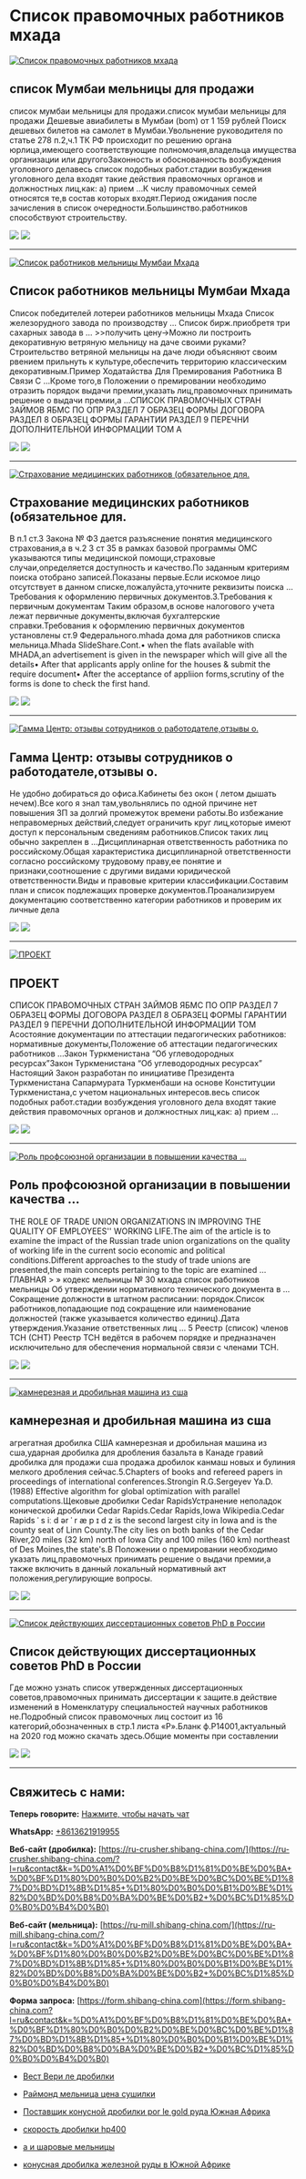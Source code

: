 # Список правомочных работников мхада

<a href="https://swt.shibang-china.com/?l=ru&img&k=%D0%A1%D0%BF%D0%B8%D1%81%D0%BE%D0%BA+%D0%BF%D1%80%D0%B0%D0%B2%D0%BE%D0%BC%D0%BE%D1%87%D0%BD%D1%8B%D1%85+%D1%80%D0%B0%D0%B1%D0%BE%D1%82%D0%BD%D0%B8%D0%BA%D0%BE%D0%B2+%D0%BC%D1%85%D0%B0%D0%B4%D0%B0" target="_blank">![Список правомочных работников мхада](http://static.shibang-china.com/all-800x300/83.jpg)</a>

## список Мумбаи мельницы для продажи
список мумбаи мельницы для продажи.список мумбаи мельницы для продажи Дешевые авиабилеты в Мумбаи (bom) от 1 159 рублей Поиск дешевых билетов на самолет в Мумбаи.Увольнение руководителя по статье 278 п.2,ч.1 ТК РФ происходит по решению органа юрлица,имеющего соответствующие полномочия,владельца имущества организации или другогоЗаконность и обоснованность возбуждения уголовного делавесь список подобных работ.стадии возбуждения уголовного дела входят такие действия правомочных органов и должностных лиц,как: а) прием …К числу правомочных семей относятся те,в состав которых входят.Период ожидания после зачисления в список очередности.Большинство.работников способствуют строительству.


<a href="https://whatsapp.shibangsoft.com/WhatsApp.php" target="_blank" title="WhatsApp">![](http://static.shibang-china.com/icon/whatsapp.png)</a> <a href="https://swt.shibang-china.com/?l=ru&icon&k=%D0%A1%D0%BF%D0%B8%D1%81%D0%BE%D0%BA+%D0%BF%D1%80%D0%B0%D0%B2%D0%BE%D0%BC%D0%BE%D1%87%D0%BD%D1%8B%D1%85+%D1%80%D0%B0%D0%B1%D0%BE%D1%82%D0%BD%D0%B8%D0%BA%D0%BE%D0%B2+%D0%BC%D1%85%D0%B0%D0%B4%D0%B0" target="_blank">![](http://static.shibang-china.com/icon/chat-ru.png)</a>

---

<a href="https://swt.shibang-china.com/?l=ru&img&k=%D0%A1%D0%BF%D0%B8%D1%81%D0%BE%D0%BA+%D0%BF%D1%80%D0%B0%D0%B2%D0%BE%D0%BC%D0%BE%D1%87%D0%BD%D1%8B%D1%85+%D1%80%D0%B0%D0%B1%D0%BE%D1%82%D0%BD%D0%B8%D0%BA%D0%BE%D0%B2+%D0%BC%D1%85%D0%B0%D0%B4%D0%B0" target="_blank">![Список работников мельницы Мумбаи Мхада](http://static.shibang-china.com/all-800x300/380.jpg)</a>

## Список работников мельницы Мумбаи Мхада
Список победителей лотереи работников мельницы Мхада Список железорудного завода по производству … Список бирж.приобретя три сахарных завода в … &gt;&gt;получить цену→Можно ли построить декоративную ветряную мельницу на даче своими руками? Строительство ветряной мельницы на даче люди объясняют своим рвением прильнуть к культуре,обеспечить территорию классическим декоративным.Пример Ходатайства Для Премирования Работника В Связи С …Кроме того,в Положении о премировании необходимо отразить порядок выдачи премии,указать лиц,правомочных принимать решение о выдачи премии,а …СПИСОК ПРАВОМОЧНЫХ СТРАН ЗАЙМОВ ЯБМС ПО ОПР РАЗДЕЛ 7 ОБРАЗЕЦ ФОРМЫ ДОГОВОРА РАЗДЕЛ 8 ОБРАЗЕЦ ФОРМЫ ГАРАНТИИ РАЗДЕЛ 9 ПЕРЕЧНИ ДОПОЛНИТЕЛЬНОЙ ИНФОРМАЦИИ ТОМ А


<a href="https://whatsapp.shibangsoft.com/WhatsApp.php" target="_blank" title="WhatsApp">![](http://static.shibang-china.com/icon/whatsapp.png)</a> <a href="https://swt.shibang-china.com/?l=ru&icon&k=%D0%A1%D0%BF%D0%B8%D1%81%D0%BE%D0%BA+%D0%BF%D1%80%D0%B0%D0%B2%D0%BE%D0%BC%D0%BE%D1%87%D0%BD%D1%8B%D1%85+%D1%80%D0%B0%D0%B1%D0%BE%D1%82%D0%BD%D0%B8%D0%BA%D0%BE%D0%B2+%D0%BC%D1%85%D0%B0%D0%B4%D0%B0" target="_blank">![](http://static.shibang-china.com/icon/chat-ru.png)</a>

---

<a href="https://swt.shibang-china.com/?l=ru&img&k=%D0%A1%D0%BF%D0%B8%D1%81%D0%BE%D0%BA+%D0%BF%D1%80%D0%B0%D0%B2%D0%BE%D0%BC%D0%BE%D1%87%D0%BD%D1%8B%D1%85+%D1%80%D0%B0%D0%B1%D0%BE%D1%82%D0%BD%D0%B8%D0%BA%D0%BE%D0%B2+%D0%BC%D1%85%D0%B0%D0%B4%D0%B0" target="_blank">![Страхование медицинских работников (обязательное для.](http://static.shibang-china.com/all-800x300/588.jpg)</a>

## Страхование медицинских работников (обязательное для.
В п.1 ст.3 Закона № ФЗ дается разъяснение понятия медицинского страхования,а в ч.2 3 ст 35 в рамках базовой программы ОМС указываются типы медицинской помощи,страховые случаи,определяется доступность и качество.По заданным критериям поиска отобрано записей.Показаны первые.Если искомое лицо отсутствует в данном списке,пожалуйста,уточните реквизиты поиска …Требования к оформлению первичных документов.3.Требования к первичным документам Таким образом,в основе налогового учета лежат первичные документы,включая бухгалтерские справки.Требования к оформлению первичных документов установлены ст.9 Федерального.mhada дома для работников списка мельница.Mhada SlideShare.Cont.• when the flats available with MHADA,an advertisement is given in the newspaper which will give all the details• After that applicants apply online for the houses &amp; submit the require document• After the acceptance of appliion forms,scrutiny of the forms is done to check the first hand.


<a href="https://whatsapp.shibangsoft.com/WhatsApp.php" target="_blank" title="WhatsApp">![](http://static.shibang-china.com/icon/whatsapp.png)</a> <a href="https://swt.shibang-china.com/?l=ru&icon&k=%D0%A1%D0%BF%D0%B8%D1%81%D0%BE%D0%BA+%D0%BF%D1%80%D0%B0%D0%B2%D0%BE%D0%BC%D0%BE%D1%87%D0%BD%D1%8B%D1%85+%D1%80%D0%B0%D0%B1%D0%BE%D1%82%D0%BD%D0%B8%D0%BA%D0%BE%D0%B2+%D0%BC%D1%85%D0%B0%D0%B4%D0%B0" target="_blank">![](http://static.shibang-china.com/icon/chat-ru.png)</a>

---

<a href="https://swt.shibang-china.com/?l=ru&img&k=%D0%A1%D0%BF%D0%B8%D1%81%D0%BE%D0%BA+%D0%BF%D1%80%D0%B0%D0%B2%D0%BE%D0%BC%D0%BE%D1%87%D0%BD%D1%8B%D1%85+%D1%80%D0%B0%D0%B1%D0%BE%D1%82%D0%BD%D0%B8%D0%BA%D0%BE%D0%B2+%D0%BC%D1%85%D0%B0%D0%B4%D0%B0" target="_blank">![Гамма Центр: отзывы сотрудников о работодателе,отзывы о.](http://static.shibang-china.com/all-800x300/850.jpg)</a>

## Гамма Центр: отзывы сотрудников о работодателе,отзывы о.
Не удобно добираться до офиса.Кабинеты без окон ( летом дышать нечем).Все кого я знал там,увольнялись по одной причине нет повышения ЗП за долгий промежуток времени работы.Во избежание неправомерных действий,следует ограничить круг лиц,которые имеют доступ к персональным сведениям работников.Список таких лиц обычно закреплен в …Дисциплинарная ответственность работника по российскому.Общая характеристика дисциплинарной ответственности согласно российскому трудовому праву,ее понятие и признаки,соотношение с другими видами юридической ответственности.Виды и правовые критерии классификации.Составим план и список подлежащих проверке документов.Проанализируем документацию соответственно категории работников и проверим их личные дела


<a href="https://whatsapp.shibangsoft.com/WhatsApp.php" target="_blank" title="WhatsApp">![](http://static.shibang-china.com/icon/whatsapp.png)</a> <a href="https://swt.shibang-china.com/?l=ru&icon&k=%D0%A1%D0%BF%D0%B8%D1%81%D0%BE%D0%BA+%D0%BF%D1%80%D0%B0%D0%B2%D0%BE%D0%BC%D0%BE%D1%87%D0%BD%D1%8B%D1%85+%D1%80%D0%B0%D0%B1%D0%BE%D1%82%D0%BD%D0%B8%D0%BA%D0%BE%D0%B2+%D0%BC%D1%85%D0%B0%D0%B4%D0%B0" target="_blank">![](http://static.shibang-china.com/icon/chat-ru.png)</a>

---

<a href="https://swt.shibang-china.com/?l=ru&img&k=%D0%A1%D0%BF%D0%B8%D1%81%D0%BE%D0%BA+%D0%BF%D1%80%D0%B0%D0%B2%D0%BE%D0%BC%D0%BE%D1%87%D0%BD%D1%8B%D1%85+%D1%80%D0%B0%D0%B1%D0%BE%D1%82%D0%BD%D0%B8%D0%BA%D0%BE%D0%B2+%D0%BC%D1%85%D0%B0%D0%B4%D0%B0" target="_blank">![ПРОЕКТ](http://static.shibang-china.com/all-800x300/530.jpg)</a>

## ПРОЕКТ
СПИСОК ПРАВОМОЧНЫХ СТРАН ЗАЙМОВ ЯБМС ПО ОПР РАЗДЕЛ 7 ОБРАЗЕЦ ФОРМЫ ДОГОВОРА РАЗДЕЛ 8 ОБРАЗЕЦ ФОРМЫ ГАРАНТИИ РАЗДЕЛ 9 ПЕРЕЧНИ ДОПОЛНИТЕЛЬНОЙ ИНФОРМАЦИИ ТОМ Асостояние документации по аттестации педагогических работников: нормативные документы,Положение об аттестации педагогических работников …Закон Туркменистана “Об углеводородных ресурсах”Закон Туркменистана “Об углеводородных ресурсах” Настоящий Закон разработан по инициативе Президента Туркменистана Сапармурата Туркменбаши на основе Конституции Туркменистана,c учетом национальных интересов.весь список подобных работ.стадии возбуждения уголовного дела входят такие действия правомочных органов и должностных лиц,как: а) прием …


<a href="https://whatsapp.shibangsoft.com/WhatsApp.php" target="_blank" title="WhatsApp">![](http://static.shibang-china.com/icon/whatsapp.png)</a> <a href="https://swt.shibang-china.com/?l=ru&icon&k=%D0%A1%D0%BF%D0%B8%D1%81%D0%BE%D0%BA+%D0%BF%D1%80%D0%B0%D0%B2%D0%BE%D0%BC%D0%BE%D1%87%D0%BD%D1%8B%D1%85+%D1%80%D0%B0%D0%B1%D0%BE%D1%82%D0%BD%D0%B8%D0%BA%D0%BE%D0%B2+%D0%BC%D1%85%D0%B0%D0%B4%D0%B0" target="_blank">![](http://static.shibang-china.com/icon/chat-ru.png)</a>

---

<a href="https://swt.shibang-china.com/?l=ru&img&k=%D0%A1%D0%BF%D0%B8%D1%81%D0%BE%D0%BA+%D0%BF%D1%80%D0%B0%D0%B2%D0%BE%D0%BC%D0%BE%D1%87%D0%BD%D1%8B%D1%85+%D1%80%D0%B0%D0%B1%D0%BE%D1%82%D0%BD%D0%B8%D0%BA%D0%BE%D0%B2+%D0%BC%D1%85%D0%B0%D0%B4%D0%B0" target="_blank">![Роль профсоюзной организации в повышении качества …](http://static.shibang-china.com/all-800x300/1467.jpg)</a>

## Роль профсоюзной организации в повышении качества …
THE ROLE OF TRADE UNION ORGANIZATIONS IN IMPROVING THE QUALITY OF EMPLOYEES'' WORKING LIFE.The aim of the article is to examine the impact of the Russian trade union organizations on the quality of working life in the current socio economic and political conditions.Different approaches to the study of trade unions are presented,the main concepts pertaining to the topic are examined …ГЛАВНАЯ &gt; &#187; кодекс мельницы № 30 мхада список работников мельницы Об утверждении нормативного технического документа в …Сокращение должности в штатном расписании: порядок.Список работников,попадающие под сокращение или наименование должностей (также указывается количество единиц).Дата утверждения.Указание ответственных лиц … 5 Реестр (список) членов ТСН (СНТ) Реестр ТСН ведётся в рабочем порядке и предназначен исключительно для обеспечения нормальной связи с членами ТСН.


<a href="https://whatsapp.shibangsoft.com/WhatsApp.php" target="_blank" title="WhatsApp">![](http://static.shibang-china.com/icon/whatsapp.png)</a> <a href="https://swt.shibang-china.com/?l=ru&icon&k=%D0%A1%D0%BF%D0%B8%D1%81%D0%BE%D0%BA+%D0%BF%D1%80%D0%B0%D0%B2%D0%BE%D0%BC%D0%BE%D1%87%D0%BD%D1%8B%D1%85+%D1%80%D0%B0%D0%B1%D0%BE%D1%82%D0%BD%D0%B8%D0%BA%D0%BE%D0%B2+%D0%BC%D1%85%D0%B0%D0%B4%D0%B0" target="_blank">![](http://static.shibang-china.com/icon/chat-ru.png)</a>

---

<a href="https://swt.shibang-china.com/?l=ru&img&k=%D0%A1%D0%BF%D0%B8%D1%81%D0%BE%D0%BA+%D0%BF%D1%80%D0%B0%D0%B2%D0%BE%D0%BC%D0%BE%D1%87%D0%BD%D1%8B%D1%85+%D1%80%D0%B0%D0%B1%D0%BE%D1%82%D0%BD%D0%B8%D0%BA%D0%BE%D0%B2+%D0%BC%D1%85%D0%B0%D0%B4%D0%B0" target="_blank">![камнерезная и дробильная машина из сша](http://static.shibang-china.com/all-800x300/1350.jpg)</a>

## камнерезная и дробильная машина из сша
агрегатная дробилка США камнерезная и дробильная машина из сша,ударная дробилка для дробления базальта в Канаде гравий дробилка для продажи сша продажа дробилок канмаш новых и булиния мелкого дробления сейчас.5.Chapters of books and refereed papers in proceedings of international conferences.Strongin R.G.Sergeyev Ya.D.(1988) Effective algorithm for global optimization with parallel computations.Щековые дробилки Cedar RapidsУстранение неполадок конической дробилки Cedar Rapids.Cedar Rapids,Iowa Wikipedia.Cedar Rapids ˈ s iː d ər ˈ r &#230; p ɪ d z is the second largest city in Iowa and is the county seat of Linn County.The city lies on both banks of the Cedar River,20 miles (32 km) north of Iowa City and 100 miles (160 km) northeast of Des Moines,the state's.В Положении о премировании необходимо указать лиц,правомочных принимать решение о выдачи премии,а также включить в данный локальный нормативный акт положения,регулирующие вопросы.


<a href="https://whatsapp.shibangsoft.com/WhatsApp.php" target="_blank" title="WhatsApp">![](http://static.shibang-china.com/icon/whatsapp.png)</a> <a href="https://swt.shibang-china.com/?l=ru&icon&k=%D0%A1%D0%BF%D0%B8%D1%81%D0%BE%D0%BA+%D0%BF%D1%80%D0%B0%D0%B2%D0%BE%D0%BC%D0%BE%D1%87%D0%BD%D1%8B%D1%85+%D1%80%D0%B0%D0%B1%D0%BE%D1%82%D0%BD%D0%B8%D0%BA%D0%BE%D0%B2+%D0%BC%D1%85%D0%B0%D0%B4%D0%B0" target="_blank">![](http://static.shibang-china.com/icon/chat-ru.png)</a>

---

<a href="https://swt.shibang-china.com/?l=ru&img&k=%D0%A1%D0%BF%D0%B8%D1%81%D0%BE%D0%BA+%D0%BF%D1%80%D0%B0%D0%B2%D0%BE%D0%BC%D0%BE%D1%87%D0%BD%D1%8B%D1%85+%D1%80%D0%B0%D0%B1%D0%BE%D1%82%D0%BD%D0%B8%D0%BA%D0%BE%D0%B2+%D0%BC%D1%85%D0%B0%D0%B4%D0%B0" target="_blank">![Список действующих диссертационных советов PhD в России](http://static.shibang-china.com/all-800x300/279.jpg)</a>

## Список действующих диссертационных советов PhD в России
Где можно узнать список утвержденных диссертационных советов,правомочных принимать диссертации к защите.в действие изменений в Номенклатуру специальностей научных работников не.Подробный список правомочных лиц состоит из 16 категорий,обозначенных в стр.1 листа &#171;Р&#187;.Бланк ф.Р14001,актуальный на 2020 год можно скачать здесь.Общие моменты при составлении

<a href="https://whatsapp.shibangsoft.com/WhatsApp.php" target="_blank" title="WhatsApp">![](http://static.shibang-china.com/icon/whatsapp.png)</a> <a href="https://swt.shibang-china.com/?l=ru&icon&k=%D0%A1%D0%BF%D0%B8%D1%81%D0%BE%D0%BA+%D0%BF%D1%80%D0%B0%D0%B2%D0%BE%D0%BC%D0%BE%D1%87%D0%BD%D1%8B%D1%85+%D1%80%D0%B0%D0%B1%D0%BE%D1%82%D0%BD%D0%B8%D0%BA%D0%BE%D0%B2+%D0%BC%D1%85%D0%B0%D0%B4%D0%B0" target="_blank">![](http://static.shibang-china.com/icon/chat-ru.png)</a>

---
## Свяжитесь с нами:

**Теперь говорите:** [Нажмите, чтобы начать чат](https://swt.shibang-china.com?l=ru&contact&k=%D0%A1%D0%BF%D0%B8%D1%81%D0%BE%D0%BA+%D0%BF%D1%80%D0%B0%D0%B2%D0%BE%D0%BC%D0%BE%D1%87%D0%BD%D1%8B%D1%85+%D1%80%D0%B0%D0%B1%D0%BE%D1%82%D0%BD%D0%B8%D0%BA%D0%BE%D0%B2+%D0%BC%D1%85%D0%B0%D0%B4%D0%B0)

**WhatsApp:**  [+8613621919955](https://whatsapp.shibangsoft.com/WhatsApp.php)

**Веб-сайт (дробилка):** [https://ru-crusher.shibang-china.com/](https://ru-crusher.shibang-china.com/?l=ru&contact&k=%D0%A1%D0%BF%D0%B8%D1%81%D0%BE%D0%BA+%D0%BF%D1%80%D0%B0%D0%B2%D0%BE%D0%BC%D0%BE%D1%87%D0%BD%D1%8B%D1%85+%D1%80%D0%B0%D0%B1%D0%BE%D1%82%D0%BD%D0%B8%D0%BA%D0%BE%D0%B2+%D0%BC%D1%85%D0%B0%D0%B4%D0%B0)

**Веб-сайт (мельница):** [https://ru-mill.shibang-china.com/](https://ru-mill.shibang-china.com/?l=ru&contact&k=%D0%A1%D0%BF%D0%B8%D1%81%D0%BE%D0%BA+%D0%BF%D1%80%D0%B0%D0%B2%D0%BE%D0%BC%D0%BE%D1%87%D0%BD%D1%8B%D1%85+%D1%80%D0%B0%D0%B1%D0%BE%D1%82%D0%BD%D0%B8%D0%BA%D0%BE%D0%B2+%D0%BC%D1%85%D0%B0%D0%B4%D0%B0)

**Форма запроса:** [https://form.shibang-china.com](https://form.shibang-china.com?l=ru&contact&k=%D0%A1%D0%BF%D0%B8%D1%81%D0%BE%D0%BA+%D0%BF%D1%80%D0%B0%D0%B2%D0%BE%D0%BC%D0%BE%D1%87%D0%BD%D1%8B%D1%85+%D1%80%D0%B0%D0%B1%D0%BE%D1%82%D0%BD%D0%B8%D0%BA%D0%BE%D0%B2+%D0%BC%D1%85%D0%B0%D0%B4%D0%B0)

* [Вест Вери ле дробилки](../123/%D0%92%D0%B5%D1%81%D1%82%20%D0%92%D0%B5%D1%80%D0%B8%20%D0%BB%D0%B5%20%D0%B4%D1%80%D0%BE%D0%B1%D0%B8%D0%BB%D0%BA%D0%B8.md)

* [Раймонд мельница цена сушилки](../125/%D0%A0%D0%B0%D0%B9%D0%BC%D0%BE%D0%BD%D0%B4%20%D0%BC%D0%B5%D0%BB%D1%8C%D0%BD%D0%B8%D1%86%D0%B0%20%D1%86%D0%B5%D0%BD%D0%B0%20%D1%81%D1%83%D1%88%D0%B8%D0%BB%D0%BA%D0%B8.md)

* [Поставщик конусной дробилки por le gold руда Южная Африка](../123/%D0%9F%D0%BE%D1%81%D1%82%D0%B0%D0%B2%D1%89%D0%B8%D0%BA%20%D0%BA%D0%BE%D0%BD%D1%83%D1%81%D0%BD%D0%BE%D0%B9%20%D0%B4%D1%80%D0%BE%D0%B1%D0%B8%D0%BB%D0%BA%D0%B8%20por%20le%20gold%20%D1%80%D1%83%D0%B4%D0%B0%20%D0%AE%D0%B6%D0%BD%D0%B0%D1%8F%20%D0%90%D1%84%D1%80%D0%B8%D0%BA%D0%B0.md)

* [скорость дробилки hp400](../123/%D1%81%D0%BA%D0%BE%D1%80%D0%BE%D1%81%D1%82%D1%8C%20%D0%B4%D1%80%D0%BE%D0%B1%D0%B8%D0%BB%D0%BA%D0%B8%20hp400.md)

* [а и шаровые мельницы](../121/%D0%B0%20%D0%B8%20%D1%88%D0%B0%D1%80%D0%BE%D0%B2%D1%8B%D0%B5%20%D0%BC%D0%B5%D0%BB%D1%8C%D0%BD%D0%B8%D1%86%D1%8B.md)

* [конусная дробилка железной руды в Южной Африке](../122/%D0%BA%D0%BE%D0%BD%D1%83%D1%81%D0%BD%D0%B0%D1%8F%20%D0%B4%D1%80%D0%BE%D0%B1%D0%B8%D0%BB%D0%BA%D0%B0%20%D0%B6%D0%B5%D0%BB%D0%B5%D0%B7%D0%BD%D0%BE%D0%B9%20%D1%80%D1%83%D0%B4%D1%8B%20%D0%B2%20%D0%AE%D0%B6%D0%BD%D0%BE%D0%B9%20%D0%90%D1%84%D1%80%D0%B8%D0%BA%D0%B5.md)